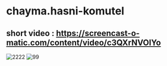 # chayma.hasni-komutel

## short video : https://screencast-o-matic.com/content/video/c3QXrNVOlYo
![2222](https://user-images.githubusercontent.com/91464719/189551277-9272745d-130b-4140-9f06-788a2089e448.PNG)
![99](https://user-images.githubusercontent.com/91464719/189551306-537fab42-d3c0-4dba-97f3-510b9cc4ee12.PNG)
